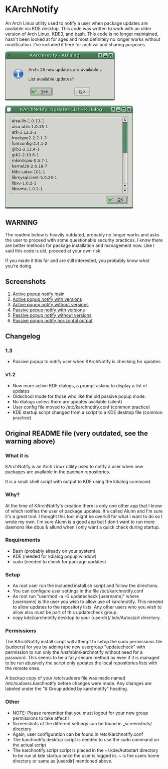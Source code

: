 # KArchNotify

An Arch Linux utility used to notify a user when package updates are available via KDE desktop.
This code was written to work with an older version of Arch Linux, KDE3, and bash.
This code is no longer maintained, hasn't been looked at for ages and most definitely no longer works without modification. I've included it here for archival and sharing purposes.

![active-prompt](.screenshots/active-prompt.jpg)

![active-prompt](.screenshots/active-list-with-version.jpg)

## WARNING

The readme below is heavily outdated, probably no longer works and asks the user to proceed with some questionable security practices. I know there are better methods for package installation and management now. Like I said this code is old, proceed at your own risk.

If you made it this far and are still interested, you probably know what you're doing.

## Screenshots

1. [Active popup notify main](.screenshots/active-prompt.jpg)
2. [Active popup notify with versions](.screenshots/active-list-with-version.jpg)
3. [Active popup notify without versions](.screenshots/active-list.jpg)
4. [Passive popup notify with versions](.screenshots/oldschool-vertical-version.jpg)
5. [Passive popup notify without versions](.screenshots/oldschool-vertical.jpg)
6. [Passive popup notify horizontal output](.screenshots/oldschool-horizontal.jpg)

## Changelog

### 1.3

* Passive popup to notify user when KArchNotify is checking for updates

### v1.2

* Now more active KDE dialogs, a prompt asking to display a list of updates
* Oldschool mode for those who like the old passive popup mode.
* No dialogs unless there are updates available (silent)
* User config file moved to /etc/karchnotify.conf  (common practice)
* KDE startup script changed from a script to a KDE desktop file  (common practice)

## Original README file (very outdated, see the warning above)

### What it is

KArchNotify is an Arch Linux utility used to notify a user when new packages are available in the pacman repositories.

It is a small shell script with output to KDE using the kdialog command.

### Why?

At the time of KArchNotify's creation there is only one other app that I know of which notifies the user of package updates.  It's called Alunn and I'm sure it's a great tool.  I thought this tool might be overkill for what I want to do so I wrote my own.  I'm sure Alunn is a good app but I don't want to run more daemons like dbus & allund when I only want a quick check during startup.

### Requirements

* Bash (probably already on your system)
* KDE  (needed for kdialog popup window)
* sudo (needed to check for package updates)

### Setup

* As root user run the included install.sh script and follow the directions.
* You can configure user settings in the file /ect/karchnotify.conf
* As root run "usermod -a -G updatecheck [username]" where [username] is the user you wish to allow use of karchnotify.  This needed to allow updates to the repository lists.  Any other users who you wish to allow also must be part of this updatecheck group.
* copy kde/karchnotify.desktop to your [userdir]/.kde/Autostart directory.

### Permissions

The KArchNotify install script will attempt to setup the sudo permissions file (sudoers) for you by adding the new usergroup "updatecheck" with permission to run only the /usr/sbin/karchnotify without need for a password.  This seems to be a faily secure method as even if it is managed to be run abusively the script only updates the local repositories lists with the remote ones.

A backup copy of your /etc/sudoers file was made named /etc/sudoers.karchnotify before changes were made.  Any changes are labeled under the "# Group added by karchnotify" heading.

### Other

* NOTE: Please remember that you must logout for your new group permissions to take affect!!
* Screenshots of the different settings can be found in _screenshots/ directory
* Again, user configuration can be found in /etc/karchnotify.conf
* The karchnotify.desktop script is needed to use the sudo command on the actual script
* The karchnotify.script script is placed in the ~/.kde/Autostart directory to be run at kde startup once the user is logged in.  ~ is the users home directory or same as [userdir] mentioned above.
